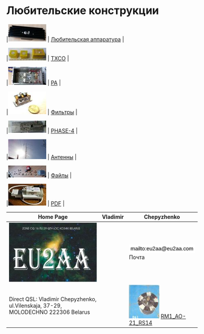 # Любительские конструкции

|[![ ](photo/0LK.jpg)](https://eu2aa.com/AmRig.html) | [Любительская аппаратура](https://eu2aa.com/AmRig.html) |

|[![ ](photo/0TXCO2.jpg)](https://eu2aa.com/TXCO.html) | [TXCO](https://eu2aa.com/TXCO.html) |

|[![ ](photo/0PA.jpg)](https://eu2aa.com/PA.html) | [PA](https://eu2aa.com/PA.html) |

|[![ ](photo/0Fil.jpg)](https://eu2aa.com/FIL.html) | [Фильтры](https://eu2aa.com/FIL.html) |

|[![ ](photo/0P4.jpg)](https://eu2aa.com/P4.html) | [PHASE-4](https://eu2aa.com/P4.html) |

|[![ ](photo/0Ant1.jpg)](https://eu2aa.com/Ant.html) | [Антенны](https://eu2aa.com/Ant.html) |

|[![ ](photo/0LK2.jpg)](https://eu2aa.com/FILES.html) | [Файлы](https://eu2aa.com/FILES.html) |

|[![ ](photo/0LK1.jpg)](https://eu2aa.com/PDF.html) | [PDF](https://eu2aa.com/PDF.html) |

| Home Page | Vladimir | Chepyzhenko |
| ------------- | ------------- | ------------- |
|![QSL](photo/22.jpg) | |![mailto](photo/mailto3.png) Почта  |
| Direct QSL: Vladimir Chepyzhenko, ul.Vilenskaja, 37-29, MOLODECHNO 222306 Belarus | |[![RM1_AO-21_RS14](photo/28.jpg)](http://eu2aa.qrz.ru/rm1.html) [ RM1_AO-21_RS14 ](http://eu2aa.qrz.ru/rm1.html) |
